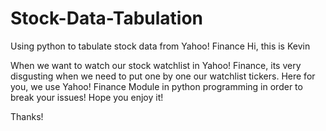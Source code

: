 # Stock-Data-Tabulation
Using python to tabulate stock data from Yahoo! Finance
Hi, this is Kevin

When we want to watch our stock watchlist in Yahoo! Finance, its very disgusting when we need to put one by one our watchlist tickers. Here for you, we use Yahoo! Finance Module in python programming  in order to break your issues!
Hope you enjoy it!

Thanks!
